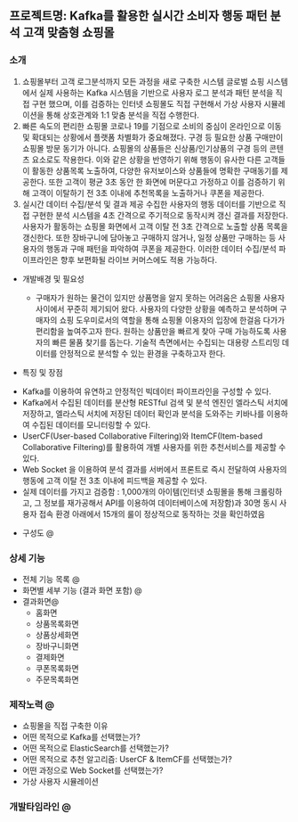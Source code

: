 ## 프로젝트명: Kafka를 활용한 실시간 소비자 행동 패턴 분석 고객 맞춤형 쇼핑몰

### 소개
1. 쇼핑몰부터 고객 로그분석까지 모든 과정을 새로 구축한 시스템
글로벌 쇼핑 시스템에서 실제 사용하는 Kafka 시스템을 기반으로 사용자 로그 분석과 패턴 분석을 직접 구현 했으며, 이를 검증하는 인터넷 쇼핑몰도 직접 구현해서 가상 사용자 시뮬레이션을 통해 상호관계와 1:1 맞춤 분석을 직접 수행한다.
2. 빠른 속도의 편리한 쇼핑몰
코로나 19를 기점으로 소비의 중심이 온라인으로 이동 및 확대되는 상황에서 플랫폼 차별화가 중요해졌다. 구경 등 필요한 상품 구매만이 쇼핑몰 방문 동기가 아니다. 쇼핑몰의 상품들은 신상품/인기상품의 구경 등의 콘텐츠 요소로도 작용한다.
이와 같은 상황을 반영하기 위해 행동이 유사한 다른 고객들이 활동한 상품목록 노출하여, 다양한 유저보이스와 상품들에 명확한 구매동기를 제공한다. 또한 고객이 평균 3초 동안 한 화면에 머문다고 가정하고 이를 검증하기 위해 고객이 이탈하기 전 3초 이내에 추천목록을 노출하거나 쿠폰을 제공한다.
3. 실시간 데이터 수집/분석 및 결과 제공
수집한 사용자의 행동 데이터를 기반으로 직접 구현한 분석 시스템을 4초 간격으로 주기적으로 동작시켜 갱신 결과를 저장한다. 사용자가 활동하는 쇼핑몰 화면에서 고객 이탈 전 3초 간격으로 노출할 상품 목록을 갱신한다. 또한 장바구니에 담아놓고 구매하지 않거나, 일정 상품만 구매하는 등 사용자의 행동과 구매 패턴을 파악하여 쿠폰을 제공한다. 이러한 데이터 수집/분석 파이프라인은 향후 보편화될 라이브 커머스에도 적용 가능하다.

- 개발배경 및 필요성
  - 구매자가 원하는 물건이 있지만 상품명을 알지 못하는 어려움은 쇼핑몰 사용자 사이에서 꾸준히 제기되어 왔다. 사용자의 다양한 상황을 예측하고 분석하며 구매자의 쇼핑 도우미로서의 역할을 통해 쇼핑몰 이용자의 입장에 한걸음 다가가 편리함을 높여주고자 한다. 원하는 상품만을 빠르게 찾아 구매 가능하도록 사용자의 빠른 물품 찾기를 돕는다. 기술적 측면에서는 수집되는 대용량 스트리밍 데이터를 안정적으로 분석할 수 있는 환경을 구축하고자 한다.

- 특징 및 장점
* Kafka를 이용하여 유연하고 안정적인 빅데이터 파이프라인을 구성할 수 있다.
* Kafka에서 수집된 데이터를 분산형 RESTful 검색 및 분석 엔진인 엘라스틱 서치에 저장하고, 엘라스틱 서치에 저장된 데이터 확인과 분석을 도와주는 키바나를 이용하여 수집된 데이터를 모니터링할 수 있다.
* UserCF(User-based Collaborative Filtering)와 ItemCF(Item-based Collaborative Filtering)를 활용하여 개별 사용자를 위한 추천서비스를 제공할 수 있다.
* Web Socket 을 이용하여 분석 결과를 서버에서 프론트로 즉시 전달하여 사용자의 행동에 고객 이탈 전 3초 이내에 피드백을 제공할 수 있다.
* 실제 데이터를 가지고 검증함 : 1,000개의 아이템(인터넷 쇼핑몰을 통해 크롤링하고, 그 정보를 재가공해서 API를 이용하여 데이터베이스에 저장함)과 30명 동시 사용자 접속 환경 아래에서 15개의 룰이 정상적으로 동작하는 것을 확인하였음

- 구성도
@

### 상세 기능
- 전체 기능 목록 @
- 화면별 세부 기능 (결과 화면 포함) @
- 결과화면@
  - 홈화면
  - 상품목록화면
  - 상품상세화면
  - 장바구니화면
  - 결제화면
  - 쿠폰목록화면
  - 주문목록화면

### 제작노력 @
- 쇼핑몰을 직접 구축한 이유
- 어떤 목적으로 Kafka를 선택했는가?
- 어떤 목적으로 ElasticSearch를 선택했는가?
- 어떤 목적으로 추천 알고리즘: UserCF & ItemCF를 선택했는가?
- 어떤 과정으로 Web Socket를 선택했는가?
- 가상 사용자 시뮬레이션

### 개발타임라인 @